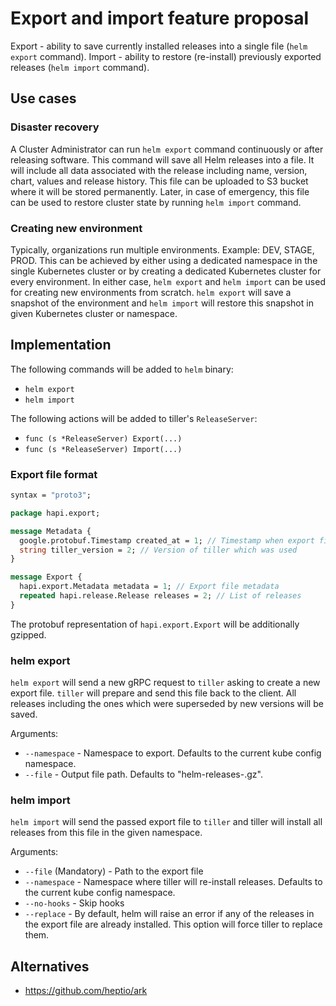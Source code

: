 # Export and import feature proposal

Export - ability to save currently installed releases into a single file (`helm export` command). Import - ability to restore (re-install)
previously exported releases (`helm import` command).

## Use cases

### Disaster recovery

A Cluster Administrator can run `helm export` command continuously or after releasing software. This command will save all Helm releases into a file.
It will include all data associated with the release including name, version, chart, values and release history. This file can be uploaded to S3 bucket where it
will be stored permanently. Later, in case of emergency, this file can be used to restore cluster state by running `helm import` command.

### Creating new environment

Typically, organizations run multiple environments. Example: DEV, STAGE, PROD. This can be achieved by either using a dedicated namespace in the single
Kubernetes cluster or by creating a dedicated Kubernetes cluster for every environment. In either case, `helm export` and `helm import` can be used for creating
new environments from scratch. `helm export` will save a snapshot of the environment and `helm import` will restore this snapshot in given Kubernetes cluster or namespace.

## Implementation

The following commands will be added to `helm` binary:

* `helm export`
* `helm import`

The following actions will be added to tiller's `ReleaseServer`:

* `func (s *ReleaseServer) Export(...)`
* `func (s *ReleaseServer) Import(...)`

### Export file format

```protobuf
syntax = "proto3";

package hapi.export;

message Metadata {
  google.protobuf.Timestamp created_at = 1; // Timestamp when export file was created
  string tiller_version = 2; // Version of tiller which was used
}

message Export {
  hapi.export.Metadata metadata = 1; // Export file metadata
  repeated hapi.release.Release releases = 2; // List of releases
}
```

The protobuf representation of `hapi.export.Export` will be additionally gzipped.

### helm export

`helm export` will send a new gRPC request to `tiller` asking to create a new export file. `tiller` will prepare and send this file back to the client.
All releases including the ones which were superseded by new versions will be saved.

Arguments:

* `--namespace` - Namespace to export. Defaults to the current kube config namespace.
* `--file` - Output file path. Defaults to "helm-releases-<timestamp>.gz".

### helm import

`helm import` will send the passed export file to `tiller` and tiller will install all releases from this file in the given namespace.

Arguments:

* `--file` (Mandatory) - Path to the export file
* `--namespace` - Namespace where tiller will re-install releases. Defaults to the current kube config namespace.
* `--no-hooks` - Skip hooks
* `--replace` - By default, helm will raise an error if any of the releases in the export file are already installed. This option will force tiller to replace them.

## Alternatives

* https://github.com/heptio/ark
